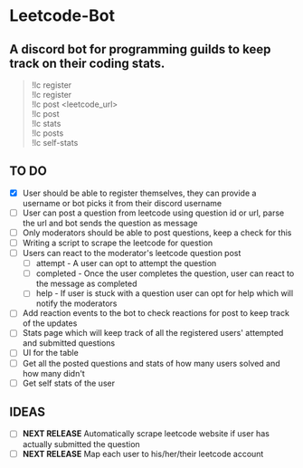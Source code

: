 # Leetcode-Bot

## A discord bot for programming guilds to keep track on their coding stats.

> !lc register <username> \
> !lc register \
> !lc post <leetcode_url> \
> !lc post <leetcode question id> \
> !lc stats \
> !lc posts \
> !lc self-stats 

## TO DO

- [x] User should be able to register themselves, they can provide a username or bot picks it from their discord username
- [ ] User can post a question from leetcode using question id or url, parse the url and bot sends the question as message
- [ ] Only moderators should be able to post questions, keep a check for this
- [ ] Writing a script to scrape the leetcode for question
- [ ] Users can react to the moderator's leetcode question post
  - [ ] attempt - A user can opt to attempt the question
  - [ ] completed - Once the user completes the question, user can react to the message as completed
  - [ ] help - If user is stuck with a question user can opt for help which will notify the moderators
  
- [ ] Add reaction events to the bot to check reactions for post to keep track of the updates
- [ ] Stats page which will keep track of all the registered users' attempted and submitted questions
- [ ] UI for the table
- [ ] Get all the posted questions and stats of how many users solved and how many didn't
- [ ] Get self stats of the user

## IDEAS

- [ ] **NEXT RELEASE** Automatically scrape leetcode website if user has actually submitted the question
- [ ] **NEXT RELEASE** Map each user to his/her/their leetcode account
